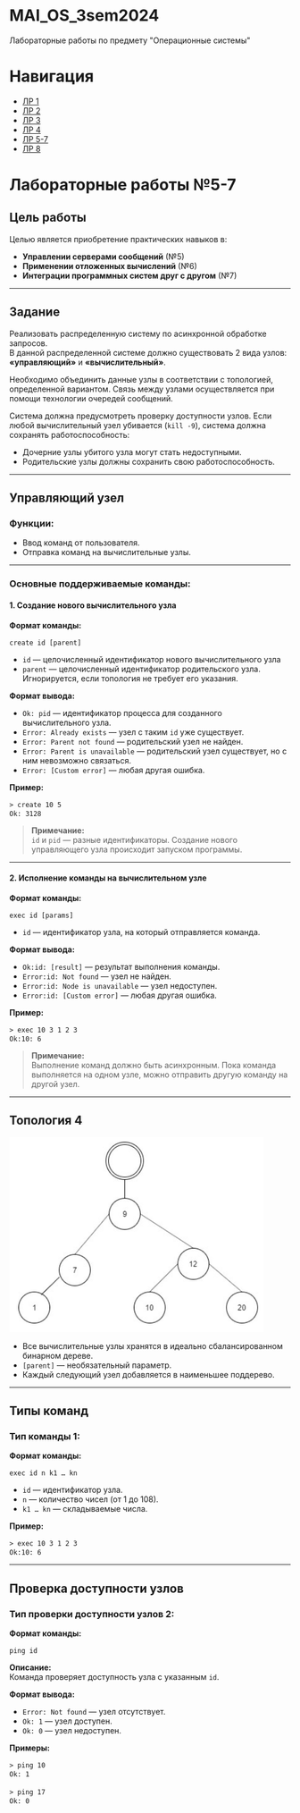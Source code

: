 # MAI_OS_3sem2024
Лабораторные работы по предмету "Операционные системы"

# Навигация
- [ЛР 1](https://github.com/Matvey26/MAI_OS_3sem2024/tree/lab1)
- [ЛР 2](https://github.com/Matvey26/MAI_OS_3sem2024/tree/lab2)
- [ЛР 3](https://github.com/Matvey26/MAI_OS_3sem2024/tree/lab3)
- [ЛР 4](https://github.com/Matvey26/MAI_OS_3sem2024/tree/lab4)
- [ЛР 5-7](https://github.com/Matvey26/MAI_OS_3sem2024/tree/lab5-7)
- [ЛР 8](https://github.com/Matvey26/MAI_OS_3sem2024/tree/lab8)

# Лабораторные работы №5-7

## Цель работы

Целью является приобретение практических навыков в:

- **Управлении серверами сообщений** (№5)  
- **Применении отложенных вычислений** (№6)  
- **Интеграции программных систем друг с другом** (№7)  

---

## Задание

Реализовать распределенную систему по асинхронной обработке запросов.  
В данной распределенной системе должно существовать 2 вида узлов: **«управляющий»** и **«вычислительный»**. 

Необходимо объединить данные узлы в соответствии с топологией, определенной вариантом. Связь между узлами осуществляется при помощи технологии очередей сообщений.  

Система должна предусмотреть проверку доступности узлов. Если любой вычислительный узел убивается (`kill -9`), система должна сохранять работоспособность:  
- Дочерние узлы убитого узла могут стать недоступными.  
- Родительские узлы должны сохранить свою работоспособность.  

---

## Управляющий узел

### Функции:
- Ввод команд от пользователя.  
- Отправка команд на вычислительные узлы.  

---

### **Основные поддерживаемые команды:**

#### 1. **Создание нового вычислительного узла**  

**Формат команды:**  
```
create id [parent]
```

- `id` — целочисленный идентификатор нового вычислительного узла  
- `parent` — целочисленный идентификатор родительского узла. Игнорируется, если топология не требует его указания.  

**Формат вывода:**  
- `Ok: pid` — идентификатор процесса для созданного вычислительного узла.  
- `Error: Already exists` — узел с таким `id` уже существует.  
- `Error: Parent not found` — родительский узел не найден.  
- `Error: Parent is unavailable` — родительский узел существует, но с ним невозможно связаться.  
- `Error: [Custom error]` — любая другая ошибка.  

**Пример:**  
```
> create 10 5  
Ok: 3128
```

> **Примечание:**  
> `id` и `pid` — разные идентификаторы. Создание нового управляющего узла происходит запуском программы.

---

#### 2. **Исполнение команды на вычислительном узле**  

**Формат команды:**  
```
exec id [params]
```

- `id` — идентификатор узла, на который отправляется команда.  

**Формат вывода:**  
- `Ok:id: [result]` — результат выполнения команды.  
- `Error:id: Not found` — узел не найден.  
- `Error:id: Node is unavailable` — узел недоступен.  
- `Error:id: [Custom error]` — любая другая ошибка.  

**Пример:**  
```
> exec 10 3 1 2 3  
Ok:10: 6
```

> **Примечание:**  
> Выполнение команд должно быть асинхронным. Пока команда выполняется на одном узле, можно отправить другую команду на другой узел.

---

## Топология 4  

![asd](img/topology.png)

- Все вычислительные узлы хранятся в идеально сбалансированном бинарном дереве.  
- `[parent]` — необязательный параметр.  
- Каждый следующий узел добавляется в наименьшее поддерево.

---

## Типы команд  

### **Тип команды 1:**  

**Формат команды:**  
```
exec id n k1 … kn
```

- `id` — идентификатор узла.  
- `n` — количество чисел (от 1 до 108).  
- `k1 … kn` — складываемые числа.  

**Пример:**  
```
> exec 10 3 1 2 3  
Ok:10: 6
```

---

## Проверка доступности узлов  

### **Тип проверки доступности узлов 2:**  

**Формат команды:**  
```
ping id
```

**Описание:**  
Команда проверяет доступность узла с указанным `id`.  

**Формат вывода:**  
- `Error: Not found` — узел отсутствует.  
- `Ok: 1` — узел доступен.  
- `Ok: 0` — узел недоступен.  

**Примеры:**  
```
> ping 10  
Ok: 1  

> ping 17  
Ok: 0
```

